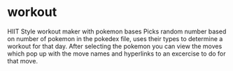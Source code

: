 # workout
HIIT Style workout maker with pokemon bases
Picks random number based on number of pokemon in the pokedex file, uses their types to determine a workout for that day. 
After selecting the pokemon you can view the moves which pop up with the move names and hyperlinks to an excercise to do for that move. 
